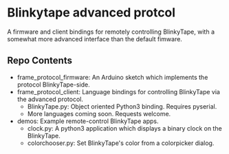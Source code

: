 Blinkytape advanced protcol
===================
A firmware and client bindings for remotely controlling BlinkyTape, with a somewhat more advanced interface than the default fimware.

Repo Contents
-------------------
* frame_protocol_firmware: An Arduino sketch which implements the protocol BlinkyTape-side.
* frame_protocol_client: Language bindings for controlling BlinkyTape via the advanced protocol.
  * BlinkyTape.py: Object oriented Python3 binding. Requires pyserial.
  * More languages coming soon. Requests welcome.
* demos: Example remote-control BlinkyTape apps.
  * clock.py: A python3 application which displays a binary clock on the BlinkyTape.
  * colorchooser.py: Set BlinkyTape's color from a colorpicker dialog.
